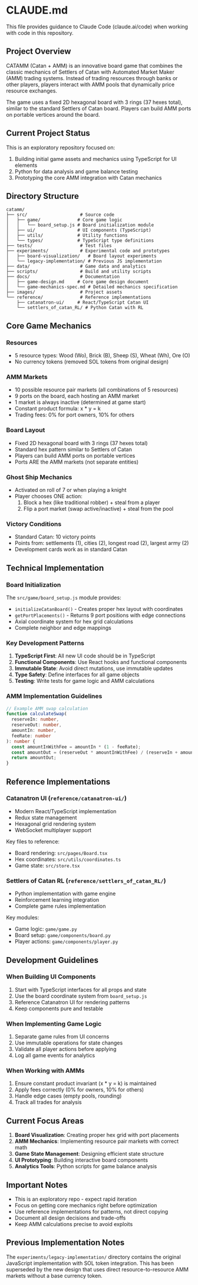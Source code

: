 # CLAUDE.md

This file provides guidance to Claude Code (claude.ai/code) when working with code in this repository.

## Project Overview

CATAMM (Catan + AMM) is an innovative board game that combines the classic mechanics of Settlers of Catan with Automated Market Maker (AMM) trading systems. Instead of trading resources through banks or other players, players interact with AMM pools that dynamically price resource exchanges.

The game uses a fixed 2D hexagonal board with 3 rings (37 hexes total), similar to the standard Settlers of Catan board. Players can build AMM ports on portable vertices around the board.

## Current Project Status

This is an exploratory repository focused on:
1. Building initial game assets and mechanics using TypeScript for UI elements
2. Python for data analysis and game balance testing
3. Prototyping the core AMM integration with Catan mechanics

## Directory Structure

```
catamm/
├── src/                    # Source code
│   ├── game/              # Core game logic
│   │   └── board_setup.js # Board initialization module
│   ├── ui/                # UI components (TypeScript)
│   ├── utils/             # Utility functions
│   └── types/             # TypeScript type definitions
├── tests/                  # Test files
├── experiments/            # Experimental code and prototypes
│   ├── board-visualization/   # Board layout experiments
│   └── legacy-implementation/ # Previous JS implementation
├── data/                   # Game data and analytics
├── scripts/                # Build and utility scripts
├── docs/                   # Documentation
│   ├── game-design.md     # Core game design document
│   └── game-mechanics-spec.md # Detailed mechanics specification
├── images/                 # Project assets
└── reference/              # Reference implementations
    ├── catanatron-ui/     # React/TypeScript Catan UI
    └── settlers_of_catan_RL/ # Python Catan with RL
```

## Core Game Mechanics

### Resources
- 5 resource types: Wood (Wo), Brick (B), Sheep (S), Wheat (Wh), Ore (O)
- No currency tokens (removed SOL tokens from original design)

### AMM Markets
- 10 possible resource pair markets (all combinations of 5 resources)
- 9 ports on the board, each hosting an AMM market
- 1 market is always inactive (determined at game start)
- Constant product formula: x * y = k
- Trading fees: 0% for port owners, 10% for others

### Board Layout
- Fixed 2D hexagonal board with 3 rings (37 hexes total)
- Standard hex pattern similar to Settlers of Catan
- Players can build AMM ports on portable vertices
- Ports ARE the AMM markets (not separate entities)

### Ghost Ship Mechanics
- Activated on roll of 7 or when playing a knight
- Player chooses ONE action:
  1. Block a hex (like traditional robber) + steal from a player
  2. Flip a port market (swap active/inactive) + steal from the pool

### Victory Conditions
- Standard Catan: 10 victory points
- Points from: settlements (1), cities (2), longest road (2), largest army (2)
- Development cards work as in standard Catan

## Technical Implementation

### Board Initialization
The `src/game/board_setup.js` module provides:
- `initializeCatanBoard()` - Creates proper hex layout with coordinates
- `getPortPlacements()` - Returns 9 port positions with edge connections
- Axial coordinate system for hex grid calculations
- Complete neighbor and edge mappings

### Key Development Patterns
1. **TypeScript First**: All new UI code should be in TypeScript
2. **Functional Components**: Use React hooks and functional components
3. **Immutable State**: Avoid direct mutations, use immutable updates
4. **Type Safety**: Define interfaces for all game objects
5. **Testing**: Write tests for game logic and AMM calculations

### AMM Implementation Guidelines
```typescript
// Example AMM swap calculation
function calculateSwap(
  reserveIn: number,
  reserveOut: number,
  amountIn: number,
  feeRate: number
): number {
  const amountInWithFee = amountIn * (1 - feeRate);
  const amountOut = (reserveOut * amountInWithFee) / (reserveIn + amountInWithFee);
  return amountOut;
}
```

## Reference Implementations

### Catanatron UI (`reference/catanatron-ui/`)
- Modern React/TypeScript implementation
- Redux state management
- Hexagonal grid rendering system
- WebSocket multiplayer support

Key files to reference:
- Board rendering: `src/pages/Board.tsx`
- Hex coordinates: `src/utils/coordinates.ts`
- Game state: `src/store.tsx`

### Settlers of Catan RL (`reference/settlers_of_catan_RL/`)
- Python implementation with game engine
- Reinforcement learning integration
- Complete game rules implementation

Key modules:
- Game logic: `game/game.py`
- Board setup: `game/components/board.py`
- Player actions: `game/components/player.py`

## Development Guidelines

### When Building UI Components
1. Start with TypeScript interfaces for all props and state
2. Use the board coordinate system from `board_setup.js`
3. Reference Catanatron UI for rendering patterns
4. Keep components pure and testable

### When Implementing Game Logic
1. Separate game rules from UI concerns
2. Use immutable operations for state changes
3. Validate all player actions before applying
4. Log all game events for analytics

### When Working with AMMs
1. Ensure constant product invariant (x * y = k) is maintained
2. Apply fees correctly (0% for owners, 10% for others)
3. Handle edge cases (empty pools, rounding)
4. Track all trades for analysis

## Current Focus Areas

1. **Board Visualization**: Creating proper hex grid with port placements
2. **AMM Mechanics**: Implementing resource pair markets with correct math
3. **Game State Management**: Designing efficient state structure
4. **UI Prototyping**: Building interactive board components
5. **Analytics Tools**: Python scripts for game balance analysis

## Important Notes

- This is an exploratory repo - expect rapid iteration
- Focus on getting core mechanics right before optimization
- Use reference implementations for patterns, not direct copying
- Document all design decisions and trade-offs
- Keep AMM calculations precise to avoid exploits

## Previous Implementation Notes

The `experiments/legacy-implementation/` directory contains the original JavaScript implementation with SOL token integration. This has been superseded by the new design that uses direct resource-to-resource AMM markets without a base currency token.